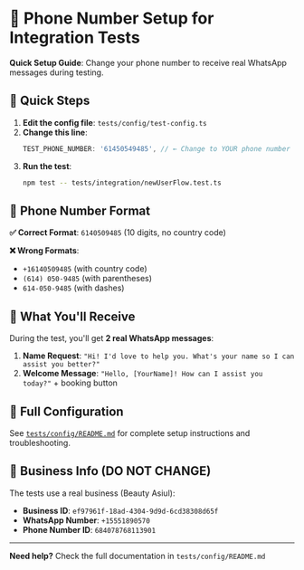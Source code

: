 # 📱 Phone Number Setup for Integration Tests

**Quick Setup Guide**: Change your phone number to receive real WhatsApp messages during testing.

## 🚀 Quick Steps

1. **Edit the config file**: `tests/config/test-config.ts`
2. **Change this line**:
   ```typescript
   TEST_PHONE_NUMBER: '61450549485', // ← Change to YOUR phone number
   ```
3. **Run the test**:
   ```bash
   npm test -- tests/integration/newUserFlow.test.ts
   ```

## 📱 Phone Number Format

**✅ Correct Format**: `6140509485` (10 digits, no country code)

**❌ Wrong Formats**:
- `+16140509485` (with country code)
- `(614) 050-9485` (with parentheses)
- `614-050-9485` (with dashes)

## 🎯 What You'll Receive

During the test, you'll get **2 real WhatsApp messages**:

1. **Name Request**: `"Hi! I'd love to help you. What's your name so I can assist you better?"`
2. **Welcome Message**: `"Hello, [YourName]! How can I assist you today?"` + booking button

## 🔧 Full Configuration

See [`tests/config/README.md`](./config/README.md) for complete setup instructions and troubleshooting.

## 🏢 Business Info (DO NOT CHANGE)

The tests use a real business (Beauty Asiul):
- **Business ID**: `ef97961f-18ad-4304-9d9d-6cd38308d65f`
- **WhatsApp Number**: `+15551890570`
- **Phone Number ID**: `684078768113901`

---

**Need help?** Check the full documentation in `tests/config/README.md` 